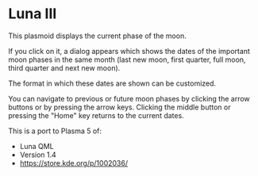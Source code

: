 # Luna III

This plasmoid displays the current phase of the moon.

If you click on it, a dialog appears which shows the dates of the important moon 
phases in the same month (last new moon, first quarter, full moon, third quarter
and next new moon).

The format in which these dates are shown can be customized.

You can navigate to previous or future moon phases by clicking the arrow buttons or by 
pressing the arrow keys. Clicking the middle button or pressing the "Home" key 
returns to the current dates.

This is a port to Plasma 5 of:

* Luna QML
* Version 1.4
* <https://store.kde.org/p/1002036/>

